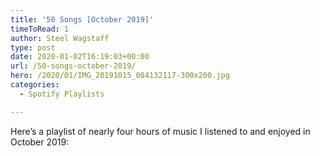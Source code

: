 ```yaml
---
title: '50 Songs [October 2019]'
timeToRead: 1 
author: Steel Wagstaff
type: post
date: 2020-01-02T16:19:03+00:00
url: /50-songs-october-2019/
hero: /2020/01/IMG_20191015_084132117-300x200.jpg
categories:
  - Spotify Playlists

---
```

Here&#8217;s a playlist of nearly four hours of music I listened to and enjoyed in October 2019: